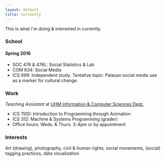 ```yaml
---
layout: default
title: Currently
---
```


This is what I'm doing & interested in currently.

### School

#### Spring 2016

* SOC 476 & 476L: Social Statistics & Lab
* COM 634: Social Media
* ICS 699: Independent study. Tentative topic: Palauan social media use as a marker for cultural change.

### Work
_Teaching Assistant_ at [UHM Information & Computer Sciences Dept.](http://www.ics.hawaii.edu)

* ICS 110D: Introduction to Programming through Animation
* ICS 312: Machine & Systems Programming (grader)
* Office hours: Weds. & Thurs. 3-4pm or by appointment

### Interests
Art (drawing), photography, civil & human rights, social movements, (social) tagging practices, data visualization
